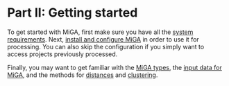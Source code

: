 # Part II: Getting started

To get started with MiGA, first make sure you have all the
[system requirements](part2/requirements.md). Next,
[install and configure MiGA](part2/installation.md) in order to use it for
processing. You can also skip the configuration if you simply want to access
projects previously processed.

Finally, you may want to get familiar with the [MiGA types](part2/types.md), the
[input data for MiGA](part2/input.md), and the methods for
[distances](part2/distances.md) and [clustering](part2/clustering.md).
